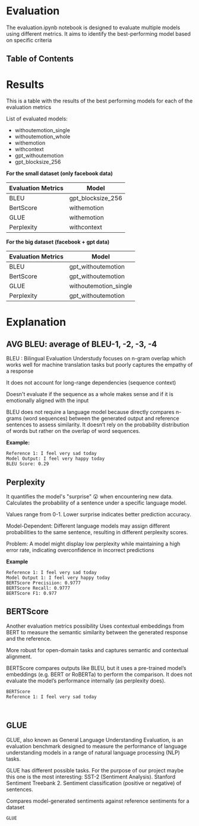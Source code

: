 
# Evaluation
The evaluation.ipynb notebook is designed to evaluate multiple models using different metrics. It aims to identify the best-performing model based on specific criteria

## Table of Contents

# Results
This is a table with the results of the best performing models for each of the evaluation metrics

List of evaluated models:
- withoutemotion_single
- withoutemotion_whole
- withemotion
- withcontext
- gpt_withoutemotion
- gpt_blocksize_256

**For the small dataset (only facebook data)**

| Evaluation Metrics | Model               |
|--------------------|---------------------|
| BLEU              | gpt_blocksize_256  |
| BertScore         | withemotion         |
| GLUE              | withemotion         |
| Perplexity        | withcontext         |

**For the big dataset (facebook + gpt data)**

| Evaluation Metrics | Model               |
|--------------------|---------------------|
| BLEU              | gpt_withoutemotion  |
| BertScore         | gpt_withoutemotion  |
| GLUE              | withoutemotion_single   |
| Perplexity        | gpt_withoutemotion     |


# Explanation
## AVG BLEU: average of BLEU-1, -2, -3, -4

BLEU : Bilingual Evaluation Understudy focuses on n-gram overlap which works well for machine translation tasks but poorly captures the empathy of a response

It does not account for long-range dependencies (sequence context)

Doesn't evaluate if the sequence as a whole makes sense and if it is emotionally aligned with the input

BLEU does not require a language model because directly compares n-grams (word sequences) between the generated output and reference sentences to assess similarity. It doesn’t rely on the probability distribution of words but rather on the overlap of word sequences.


**Example:**
```
Reference 1: I feel very sad today
Model Output: I feel very happy today
BLEU Score: 0.29
```

## Perplexity 
It quantifies the model's "surprise" 😮 when encountering new data. Calculates the probability of a sentence under a specific language model.

Values range from 0-1. Lower surprise indicates better prediction accuracy.

Model-Dependent: Different language models may assign different probabilities to the same sentence, resulting in different perplexity scores.

Problem: A model might display low perplexity while maintaining a high error rate, indicating overconfidence in incorrect predictions

**Example**
```
Reference 1: I feel very sad today
Model Output 1: I feel very happy today
BERTScore Precisiion: 0.9777
BERTScore Recall: 0.9777
BERTScore F1: 0.977
```

## BERTScore
Another evaluation metrics possibility
Uses contextual embeddings from BERT to measure the semantic similarity between the generated response and the reference.

More robust for open-domain tasks and captures semantic and contextual alignment.

BERTScore compares outputs like BLEU, but it uses a pre-trained model’s embeddings (e.g. BERT or RoBERTa) to perform the comparison. It does not evaluate the model’s performance internally (as perplexity does).

```
BERTScore
Reference 1: I feel very sad today



```

## GLUE
GLUE, also known as General Language Understanding Evaluation, is an evaluation benchmark designed to measure the performance of language understanding models in a range of natural language processing (NLP) tasks.

GLUE has different possible tasks. For the purpose of our project maybe this one is the most interesting: SST-2 (Sentiment Analysis). Stanford Sentiment Treebank 2. Sentiment classification (positive or negative) of sentences.

Compares model-generated sentiments against reference sentiments for a dataset
```
GLUE

```



